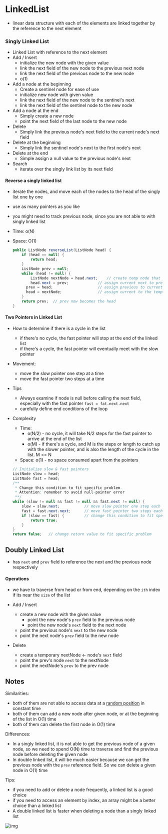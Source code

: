 LinkedList
====

- linear data structure with each of the elements are linked together by the reference to the next element

### Singly Linked List

- Linked List with reference to the next element
- Add / Insert
  - initialize the new node with the given value
  - link the next field of the new node to the previous next node
  - link the next field of the previous node to the new node
  - o(1)
- Add a node at the beginning
  - Create a sentinel node for ease of use
  - initialize new node with given value
  - link the next field of the new node to the sentinel's next
  - link the next field of the sentinel node to the new node
- Add a node at the end
  - Simply create a new node
  - point the next field of the last node to the new node
- Delete
  - Simply link the previous node's next field to the current node's next field
- Delete at the beginning
  - Simply link the sentinel node's next to the first node's next
- Delete at the end
  - Simple assign a null value to the previous node's next
- Search
  - iterate over the singly link list by its next field



#### Reverse a singly linked list

- iterate the nodes, and move each of the nodes to the head of the singly list one by one

- use as many pointers as you like

- you might need to track previous node, since you are not able to with singly linked list

- Time: o(N)

- Space: O(1)

  ```java
  public ListNode reverseList(ListNode head) {
      if (head == null) {
          return head;
      }
      ListNode prev = null;
      while (head != null) {
          ListNode nextNode = head.next;	// create temp node that points to current's next node
          head.next = prev;				// assign current next to previous
  		prev = head;					// assign previous to current
  		head = nextNode;				// assign current to the temp node to navigate further down
      }
      return prev;	// prev now becomes the head
  }
  ```

   

#### Two Pointers in Linked List

- How to determine if there is a cycle in the list

  - if there's no cycle, the fast pointer will stop at the end of the linked list
  - if there's a cycle, the fast pointer will eventually meet with the slow pointer

- Movement:

  - move the slow pointer one step at a time
  - move the fast pointer two steps at a time

- Tips

  - Always examine if node is null before calling the next field, especially with the fast pointer `fast = fat.next.next`
  - carefully define end conditions of the loop

- Complexity

  - Time: 
    - o(N/2) - no cycle, it will take N/2 steps for the fast pointer to arrive at the end of the list
    - o(M) - if there's a cycle, and M is the steps or length to catch up with the slower pointer, and is also the length of the cycle in the list.  M <= N
  - Space: o(1) - no space consumed apart from the pointers

  ```java
  // Initialize slow & fast pointers
  ListNode slow = head;
  ListNode fast = head;
  /**
   * Change this condition to fit specific problem.
   * Attention: remember to avoid null-pointer error
   **/
  while (slow != null && fast != null && fast.next != null) {
      slow = slow.next;           // move slow pointer one step each time
      fast = fast.next.next;      // move fast pointer two steps each time
      if (slow == fast) {         // change this condition to fit specific problem
          return true;
      }
  }
  return false;   // change return value to fit specific problem
  ```





## Doubly Linked List

- has `next` and `prev` field to reference the next and the previous node respectively



#### Operations

- we have to traverse from head or from end, depending on the `ith` index if its near the `size` of the list

- Add / Insert
  - create a new node with the given value
    - point the new node's `prev` field to the previous node
    - point the new node's `next` field to the next node
  - point the previous node's `next` to the new node
  - point the next node's `prev` field to the new node
- Delete
  - create a temporary nextNode <- node's `next` field
  - point the prev's node `next` to the nextNode
  - point the nextNode's `prev` to the prev node



## Notes



Similarities:

- both of them are not able to access data at a <u>random position</u> in constant time
- both of them can add a new node after given node, or at the beginning of the list in O(1) time
- both of them can delete the first node in O(1) time

Differences:

- In a singly linked list, it is not able to get the previous node of a given node, so we need to spend O(N) time to traverse and find the previous node before deleting the given node
- In double linked list, it will be much easier because we can get the previous node with the `prev` reference field. So we can delete a given node in O(1) time

Tips:

- if you need to add or delete a node frequently, a linked list is a good choice
- if you need to access an element by index, an array might be a better choice than a linked list
- A double linked list is faster when deleting a node than a singly linked list

![img](https://assets.leetcode.com/uploads/2020/10/02/comparison_of_time_complexity.png)
